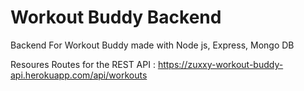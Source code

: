 # Workout Buddy Backend
Backend For Workout Buddy made with Node js, Express, Mongo DB 

Resoures Routes for the REST API : https://zuxxy-workout-buddy-api.herokuapp.com/api/workouts

